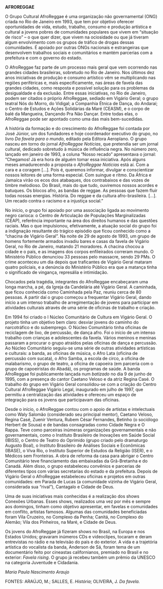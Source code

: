 **AFROREGGAE**

O Grupo Cultural AfroReggae é uma organização não governamental (ONG)
criada no Rio de Janeiro em 1993, que tem por objetivo oferecer
oportunidades de vida, estudo, trabalho, consumo e produção artística e
cultural a jovens pobres de comunidades populares que vivem em “situação
de risco” – o que quer dizer, que vivem na ociosidade ou que já tiveram
algum envolvimento com os grupos de tráfico de drogas dessas
comunidades. É apoiado por outras ONGs nacionais e estrangeiras que
desenvolvem trabalhos sociais e comunitários e mantém parcerias com a
prefeitura e com o governo do estado.

O AfroReggae faz parte de um processo mais geral que vem ocorrendo nas
grandes cidades brasileiras, sobretudo no Rio de Janeiro. Nos últimos
dez anos iniciativas de produção e consumo artístico vêm se
multiplicando nas regiões periféricas e, mais especificamente, nas áreas
de favela das grandes cidades, como resposta e possível solução para os
problemas da desigualdade e da exclusão. Entre essas iniciativas, no Rio
de Janeiro, podem ser citados o próprio AfroReggae, sediado em Vigário
Geral; o grupo teatral Nós do Morro, do Vidigal; a Companhia Étnica de
Dança, do Andaraí; o Centro de Estudos e Ações Solidárias da Maré
(CEASM), e o corpo de balé da Mangueira, Dançando Pra Não Dançar. Entre
todas elas, o AfroReggae pode ser apontado como uma das mais
bem-sucedidas.

A história da formação e do crescimento do AfroReggae foi contada por
José Júnior, um dos fundadores e hoje coordenador executivo do grupo, no
livro *Da favela para o mundo*, editado pela Editora Aeroplano. O grupo
nasceu em torno do jornal *AfroReggae Notícias*, que pretendia ser um
jornal cultural, dedicado sobretudo à música de influência negra. No
número zero, lançado em janeiro de 1993, a coluna “Nosso recado”
apresentava o jornal: “Chegamos! Já era hora de alguém tomar essa
iniciativa. Após alguns meses amadurecendo a proposta o *AfroReggae
Notícias* está aí. Com a cara e a coragem […]. Pois é, queremos
informar, divulgar e conscientizar nossos leitores de uma forma
especial. Com suingue e ritmo. Da África e Jamaica virão os ecos dos
atabaques, dos contrabaixos e das vozes de timbre melodioso. Do Brasil,
mais do que tudo, ouviremos nossos acordes e batuques. Os blocos afro,
as bandas de reggae. As pessoas que fazem fluir todas nossas energias.
História. Do reggae e da cultura afro-brasileira. […]. Um recado contra
o racismo e a injustiça social.”

No início, o grupo foi apoiado por uma associação ligada ao movimento
negro carioca: o Centro de Articulação de Populações Marginalizadas
(CEAP), referência importante na área dos direitos humanos e das
questões raciais. Mas o que impulsionou, efetivamente, a atuação social
do grupo foi a indignação resultante do trágico episódio que ficou
conhecido como a “chacina de Vigário Geral”. Na noite de 29 de agosto de
1993, um grupo de homens fortemente armados invadiu bares e casas da
favela de Vigário Geral, no Rio de Janeiro, matando 21 moradores. A
chacina chocou a cidade e o país, e as imagens dos corpos enfileirados
correram mundo. O Ministério Público denunciou 33 pessoas pelo massacre,
sendo 29 PMs. O crime aconteceu um dia depois que traficantes de Vigário
Geral mataram quatro policiais, e a denúncia do Ministério Público era
que a matança tinha o significado de vingança, represália e intimidação.

Chocados pela tragédia, integrantes do AfroReggae encabeçaram uma longa
marcha, a pé, da Igreja da Candelária até Vigário Geral. A caminhada,
que ficou conhecida como Caminhada pela Paz, reuniu cerca de 80 pessoas.
A partir daí o grupo começou a frequentar Vigário Geral, dando início a
um intenso trabalho de arregimentação de jovens para participar em
atividades culturais através de uma série de oficinas de trabalho e
criação.

Em 1994 foi criado o I Núcleo Comunitário de Cultura em Vigário Geral. O
projeto tinha um objetivo bem claro: desviar jovens do caminho do
narcotráfico e do subemprego. O Núcleo Comunitário tinha oficinas de
reciclagem de lixo, de percussão, de dança afro. Foi o início de um
intenso trabalho com crianças e adolescentes da favela. Vários meninos e
meninas passaram a procurar o grupo atraídos pelas oficinas de dança e
percussão. Ao Núcleo Comunitário seguiu-se uma série de outras
atividades artísticas e culturais: a banda, as oficinas de música, o
Afro Lata (oficina de percussão com sucata), o Afro Samba, a escola de
circo, a oficina de malabarismo, o grupo de teatro, a oficina de
capoeira (em parceria com o grupo de capoeiristas do Abadá), os
programas de saúde. A banda AfroReggae foi publicamente lançada num
*batizado* no dia 9 de junho de 1995, com a presença do cantor Caetano
Veloso e da atriz Regina Casé. O trabalho do grupo em Vigário Geral
consolidou-se com a criação do Centro Cultural AfroReggae Vigário Legal,
inaugurado em julho de 1997, que permitiu a centralização das atividades
e ofereceu um espaço de integração para os jovens que participavam das
oficinas.

Desde o início, o AfroReggae contou com o apoio de artistas e
intelectuais como Waly Salomão (considerado seu principal mentor),
Caetano Veloso, Regina Casé, Zuenir Ventura, Rubem César Fernandes,
Betinho (o sociólogo Herbert de Sousa) e de bandas consagradas como
Cidade Negra e O Rappa. Teve como parceiras inúmeras organizações
governamentais e não governamentais, como o Instituto Brasileiro de
Inovações em Saúde Social (IBISS), o Centro de Teatro do Oprimido (grupo
criado pelo dramaturgo Augusto Boal), o Instituto Brasileiro de Análises
Sociais e Econômicas (IBASE), o Viva Rio, o Instituto Superior de
Estudos da Religião (ISER), e o Médicos sem Fronteiras. A obra de
reforma da casa para abrigar o Centro Comunitário teve financiamento das
embaixadas da Grã-Bretanha e do Canadá. Além disso, o grupo estabeleceu
convênios e parcerias de diferentes tipos com várias secretarias do
estado e da prefeitura. Depois de Vigário Geral o AfroReggae estabeleceu
oficinas e projetos em outras comunidades: em Parada de Lucas (a
comunidade vizinha de Vigário Geral, considerada sua “rival”), Cantagalo
e Cidade de Deus.

Uma de suas iniciativas mais conhecidas é a realização dos shows
Conexões Urbanas. Esses shows, realizados uma vez por mês e sempre aos
domingos, tinham como objetivo apresentar, em favelas e comunidades em
conflito, artistas famosos. Algumas das comunidades beneficiadas foram
Vila Cruzeiro, no Complexo da Penha; Canitá, no Complexo do Alemão; Vila
dos Pinheiros, na Maré, e Cidade de Deus.

Os jovens do AfroReggae já fizeram shows no Brasil, na Europa e nos
Estados Unidos; gravaram inúmeros CDs e videoclipes, tocaram e deram
entrevistas no rádio e na televisão do país e do exterior. A vida e a
trajetória artística do vocalista da banda, Anderson de Sá, foram tema
de um documentário feito por cineastas californianos, premiado no Brasil
e no exterior: *Favela rising*. O grupo já recebeu também um prêmio da
UNESCO na categoria Juventude e Cidadania.

*Maria Paula Nascimento Araujo*

FONTES: ARAÚJO, M.; SALLES, E. *História*; OLIVEIRA, J. *Da favela.*
